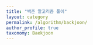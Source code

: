 ```yaml
---
title: "백준 알고리즘 풀이"
layout: category
permalink: /algorithm/backjoon/
author_profile: true
taxonomy: Baekjoon
---
```

